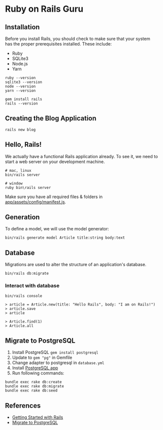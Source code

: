 # Ruby on Rails Guru

## Installation
Before you install Rails, you should check to make sure that your system has the proper prerequisites installed. These include:
- Ruby
- SQLite3
- Node.js
- Yarn

```shell
ruby --version
sqlite3 --version
node --version
yarn --version

gem install rails
rails --version
```

## Creating the Blog Application
```shell
rails new blog
```

## Hello, Rails!
We actually have a functional Rails application already. To see it, we need to start a web server on your development machine.

```shell
# mac, linux
bin/rails server

# window
ruby bin\rails server
```
Make sure you have all required files & folders in [app/assets/config/manifest.js](app/assets/config/manifest.js).

## Generation
To define a model, we will use the model generator:
```shell
bin/rails generate model Article title:string body:text
```

## Database
Migrations are used to alter the structure of an application's database.

```shell
bin/rails db:migrate
```

### Interact with database

```shell
bin/rails console
```

```
> article = Article.new(title: "Hello Rails", body: "I am on Rails!")
> article.save
> article

> Article.find(1)
> Article.all
```

## Migrate to PostgreSQL
1. Install PostgreSQL `gem install postgresql`
2. Update to `gem "pg"` in Gemfile
3. Change adapter to postgresql in `database.yml`
4. Install [PostgreSQL app](https://postgresapp.com/downloads.html)
5. Run following commands:
```shell
bundle exec rake db:create
bundle exec rake db:migrate
bundle exec rake db:seed
```

## References
- [Getting Started with Rails](https://guides.rubyonrails.org/getting_started.html)
- [Migrate to PostgreSQL](https://medium.com/@virtual_khan/converting-rails-from-sqlite3-to-postgresql-d97023314a14)